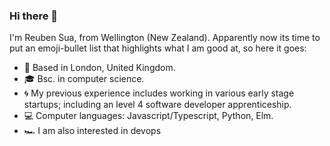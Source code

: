 ### Hi there 👋

<!--
**Rcsuax/rcsuax** is a ✨ _special_ ✨ repository because its `README.md` (this file) appears on your GitHub profile.

Here are some ideas to get you started:

- 🔭 I’m currently working on ...
- 🌱 I’m currently learning ...
- 👯 I’m looking to collaborate on ...
- 🤔 I’m looking for help with ...
- 💬 Ask me about ...
- 📫 How to reach me: ...
- 😄 Pronouns: ...
- ⚡ Fun fact: ...
-->
I'm Reuben Sua, from Wellington (New Zealand). Apparently now its time to put an emoji-bullet list that highlights what I am good at, so here it goes:

- 📌 Based in London, United Kingdom. 
- 🎓 Bsc. in computer science. 
- 🌀 My previous experience includes working in various early stage startups; including an level 4 software developer apprenticeship. 
- 💻 Computer languages: Javascript/Typescript, Python, Elm. 
- 🏎 I am also interested in devops  
